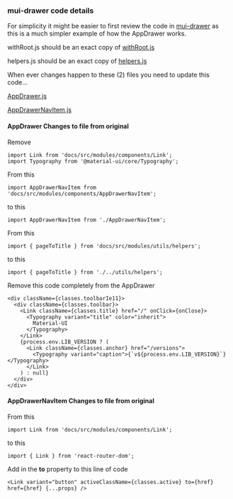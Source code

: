 
### mui-drawer code details

For simplicity it might be easier to first review the code in
[mui-drawer](https://github.com/stormasm/mui-drawer) as this
is a much simpler example of how the AppDrawer works.

withRoot.js should be an exact copy of
[withRoot.js](https://github.com/mui-org/material-ui/blob/master/examples/create-react-app/src/withRoot.js)

helpers.js should be an exact copy of
[helpers.js](https://github.com/mui-org/material-ui/blob/master/docs/src/modules/utils/helpers.js)

When ever changes happen to these (2) files you need to update this code...

[AppDrawer.js](https://github.com/mui-org/material-ui/commits/master/docs/src/modules/components/AppDrawer.js)

[AppDrawerNavItem.js](https://github.com/mui-org/material-ui/commits/master/docs/src/modules/components/AppDrawerNavItem.js)

#### AppDrawer Changes to file from original

Remove
```
import Link from 'docs/src/modules/components/Link';
import Typography from '@material-ui/core/Typography';
```

From this
```
import AppDrawerNavItem from 'docs/src/modules/components/AppDrawerNavItem';
```
to this
```
import AppDrawerNavItem from './AppDrawerNavItem';
```

From this
```
import { pageToTitle } from 'docs/src/modules/utils/helpers';
```
to this
```
import { pageToTitle } from './../utils/helpers';
```

Remove this code completely from the AppDrawer

```
<div className={classes.toolbarIe11}>
  <div className={classes.toolbar}>
    <Link className={classes.title} href="/" onClick={onClose}>
      <Typography variant="title" color="inherit">
        Material-UI
      </Typography>
    </Link>
    {process.env.LIB_VERSION ? (
      <Link className={classes.anchor} href="/versions">
        <Typography variant="caption">{`v${process.env.LIB_VERSION}`}</Typography>
      </Link>
    ) : null}
  </div>
</div>
```

#### AppDrawerNavItem Changes to file from original

From this
```
import Link from 'docs/src/modules/components/Link';
```
to this
```
import { Link } from 'react-router-dom';
```

Add in the **to** property to this line of code
```
<Link variant="button" activeClassName={classes.active} to={href} href={href} {...props} />
```
